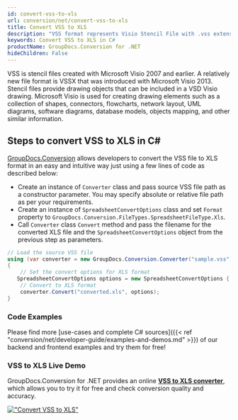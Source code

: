 ```yaml
---
id: convert-vss-to-xls
url: conversion/net/convert-vss-to-xls
title: Convert VSS to XLS
description: "VSS format represents Visio Stencil File with .vss extension. Learn how to convert VSS to XLS file programmatically in C# language using GroupDocs.Conversion for .NET library."
keywords: Convert VSS to XLS in C#
productName: GroupDocs.Conversion for .NET
hideChildren: False
---
```


VSS is stencil files created with Microsoft Visio 2007 and earlier. A relatively new file format is VSSX that was introduced with Microsoft Visio 2013. Stencil files provide drawing objects that can be included in a VSD Visio drawing. Microsoft Visio is used for creating drawing elements such as a collection of shapes, connectors, flowcharts, network layout, UML diagrams, software diagrams, database models, objects mapping, and other similar information.

## Steps to convert VSS to XLS in C#

[GroupDocs.Conversion](https://products.groupdocs.com/conversion/net) allows developers to convert the VSS file to XLS format in an easy and intuitive way just using a few lines of code as described below:

* Create an instance of `Converter` class and pass source VSS file path as a constructor parameter. You may specify absolute or relative file path as per your requirements. 
* Create an instance of `SpreadsheetConvertOptions` class and set `Format` property to `GroupDocs.Conversion.FileTypes.SpreadsheetFileType.Xls`.
* Call `Converter` class `Convert` method and pass the filename for the converted XLS file and the `SpreadsheetConvertOptions` object from the previous step as parameters.

```csharp
// Load the source VSS file
using (var converter = new GroupDocs.Conversion.Converter("sample.vss"))
{
    // Set the convert options for XLS format
   SpreadsheetConvertOptions options = new SpreadsheetConvertOptions { Format = GroupDocs.Conversion.FileTypes.SpreadsheetFileType.Xls };
    // Convert to XLS format
    converter.Convert("converted.xls", options);
}
```

### Code Examples

Please find more [use-cases and complete C# sources]({{< ref "conversion/net/developer-guide/examples-and-demos.md" >}}) of our backend and frontend examples and try them for free!

### VSS to XLS Live Demo

GroupDocs.Conversion for .NET provides an online [**VSS to XLS converter**](https://products.groupdocs.app/conversion/vss-to-xls), which allows you to try it for free and check conversion quality and accuracy.

[!["Convert VSS to XLS"](conversion/net/images/convert-to-xls/convert-vss-to-xls.png)](https://products.groupdocs.app/conversion/vss-to-xls)
